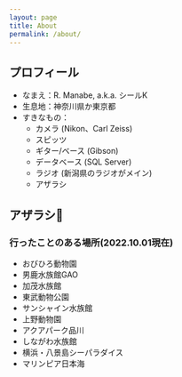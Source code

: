 ```yaml
---
layout: page
title: About
permalink: /about/
---
```


<!--
This is the base Jekyll theme. You can find out more info about customizing your Jekyll theme, as well as basic Jekyll usage documentation at [jekyllrb.com](https://jekyllrb.com/)

You can find the source code for Minima at GitHub:
[jekyll][jekyll-organization] /
[minima](https://github.com/jekyll/minima)

You can find the source code for Jekyll at GitHub:
[jekyll][jekyll-organization] /
[jekyll](https://github.com/jekyll/jekyll)


[jekyll-organization]: https://github.com/jekyll
-->

## プロフィール
- なまえ：R. Manabe, a.k.a. シールK
- 生息地：神奈川県か東京都
- すきなもの：
    - カメラ (Nikon、Carl Zeiss)
    - スピッツ
    - ギター/ベース (Gibson)
    - データベース (SQL Server)
    - ラジオ (新潟県のラジオがメイン)
    - アザラシ

## アザラシ🦭
### 行ったことのある場所(2022.10.01現在)
- おびひろ動物園
- 男鹿水族館GAO
- 加茂水族館
- 東武動物公園
- サンシャイン水族館
- 上野動物園
- アクアパーク品川
- しながわ水族館
- 横浜・八景島シーパラダイス
- マリンピア日本海